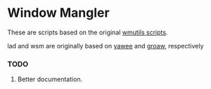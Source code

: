 # Window Mangler

These are scripts based on the original [wmutils scripts](https://github.com/wmutils/contrib).

lad and wsm are originally based on [yawee](http://git.z3bra.org/scripts/file/yawee.html) and [groaw](http://git.z3bra.org/scripts/file/groaw.html), respectively


### TODO
1. Better documentation.
